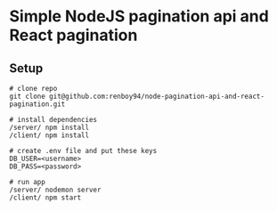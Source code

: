 # Simple NodeJS pagination api and React pagination

## Setup

```
# clone repo
git clone git@github.com:renboy94/node-pagination-api-and-react-pagination.git

# install dependencies
/server/ npm install
/client/ npm install

# create .env file and put these keys
DB_USER=<username>
DB_PASS=<password>

# run app
/server/ nodemon server
/client/ npm start
```
